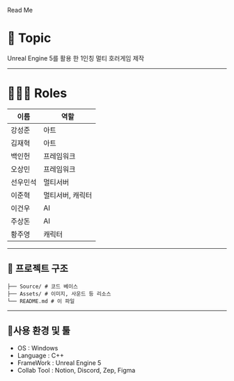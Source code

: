 Read Me

# 📌 Topic
Unreal Engine 5를 활용 한 1인칭 멀티 호러게임 제작

---

# 🧑‍🤝‍🧑 Roles
| 이름 | 역할 |
|----------|-----------|
|강성준|아트|
|김재혁|아트|
|백인헌|프레임워크|
|오상민|프레임워크|
|선우민석|멀티서버
|이준혁|멀티서버, 캐릭터|
|이건우|AI|
|주상돈|AI|
|황주영|캐릭터|

---

## 📂 프로젝트 구조
```
├── Source/ # 코드 베이스
├── Assets/ # 이미지, 사운드 등 리소스
└── README.md # 이 파일
```

---

## 📌사용 환경 및 툴
- OS : Windows
- Language : C++
- FrameWork : Unreal Engine 5
- Collab Tool : Notion, Discord, Zep, Figma

